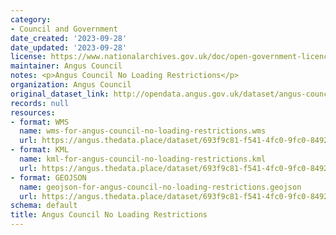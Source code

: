 ```yaml
---
category:
- Council and Government
date_created: '2023-09-28'
date_updated: '2023-09-28'
license: https://www.nationalarchives.gov.uk/doc/open-government-licence/version/3/
maintainer: Angus Council
notes: <p>Angus Council No Loading Restrictions</p>
organization: Angus Council
original_dataset_link: http://opendata.angus.gov.uk/dataset/angus-council-no-loading-restrictions
records: null
resources:
- format: WMS
  name: wms-for-angus-council-no-loading-restrictions.wms
  url: https://angus.thedata.place/dataset/693f9c81-f541-4fc0-9fc0-8492faaf098a/resource/3948af7e-55ac-4730-b04b-099d94f80fe2/download/wms-for-angus-council-no-loading-restrictions.wms
- format: KML
  name: kml-for-angus-council-no-loading-restrictions.kml
  url: https://angus.thedata.place/dataset/693f9c81-f541-4fc0-9fc0-8492faaf098a/resource/56e43b03-f57d-4c55-bd83-e6df549eedae/download/kml-for-angus-council-no-loading-restrictions.kml
- format: GEOJSON
  name: geojson-for-angus-council-no-loading-restrictions.geojson
  url: https://angus.thedata.place/dataset/693f9c81-f541-4fc0-9fc0-8492faaf098a/resource/656ba6cc-c588-48b7-85ec-0d55ce1a1168/download/geojson-for-angus-council-no-loading-restrictions.geojson
schema: default
title: Angus Council No Loading Restrictions
---
```


